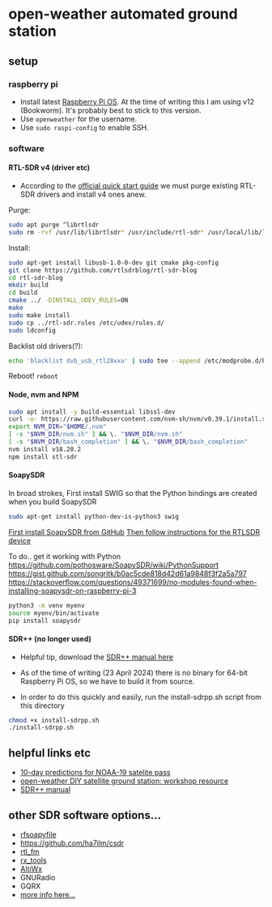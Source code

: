 # open-weather automated ground station

## setup

### raspberry pi
+ Install latest [Raspberry Pi OS](https://www.raspberrypi.com/software/). At the time of writing this I am using v12 (Bookworm). It's probably best to stick to this version.
+ Use ```openweather``` for the username.
+ Use ```sudo raspi-config``` to enable SSH.

### software

#### RTL-SDR v4 (driver etc)

+ According to the [official quick start guide](https://www.rtl-sdr.com/V4/) we must purge existing RTL-SDR drivers and install v4 ones anew.

Purge:
```bash
sudo apt purge ^librtlsdr
sudo rm -rvf /usr/lib/librtlsdr* /usr/include/rtl-sdr* /usr/local/lib/librtlsdr* /usr/local/include/rtl-sdr* /usr/local/include/rtl_* /usr/local/bin/rtl_* 
```
Install:
```bash
sudo apt-get install libusb-1.0-0-dev git cmake pkg-config
git clone https://github.com/rtlsdrblog/rtl-sdr-blog
cd rtl-sdr-blog
mkdir build
cd build
cmake ../ -DINSTALL_UDEV_RULES=ON
make
sudo make install
sudo cp ../rtl-sdr.rules /etc/udev/rules.d/
sudo ldconfig
```

Backlist old drivers(?):
```bash
echo 'blacklist dvb_usb_rtl28xxu' | sudo tee --append /etc/modprobe.d/blacklist-dvb_usb_rtl28xxu.conf
```

Reboot!
```reboot```

#### Node, nvm and NPM

```bash
sudo apt install -y build-essential libssl-dev
curl -o- https://raw.githubusercontent.com/nvm-sh/nvm/v0.39.1/install.sh | bash
export NVM_DIR="$HOME/.nvm"
[ -s "$NVM_DIR/nvm.sh" ] && \. "$NVM_DIR/nvm.sh"  
[ -s "$NVM_DIR/bash_completion" ] && \. "$NVM_DIR/bash_completion"
nvm install v18.20.2
npm install stl-sdr
```

#### SoapySDR

In broad strokes,
First install SWIG so that the Python bindings are created when you build SoapySDR
```bash
sudo apt-get install python-dev-is-python3 swig
```
[First install SoapySDR from GitHub](https://github.com/pothosware/SoapyRTLSDR)
[Then follow instructions for the RTLSDR device](https://github.com/pothosware/SoapyRTLSDR/wiki)

To do.. get it working with Python
https://github.com/pothosware/SoapySDR/wiki/PythonSupport
https://gist.github.com/songritk/b0ac5cde818d42d61a9848f3f2a5a797
https://stackoverflow.com/questions/49371699/no-modules-found-when-installing-soapysdr-on-raspberry-pi-3


```bash
python3 -m venv myenv
source myenv/bin/activate
pip install soapysdr

```

#### SDR++ (no longer used)

+ Helpful tip, download the [SDR++ manual here](https://www.sdrpp.org/manual.pdf)

+ As of the time of writing (23 April 2024) there is no binary for 64-bit Raspberry Pi OS, so we have to build it from source.

+ In order to do this quickly and easily, run the install-sdrpp.sh script from this directory

```bash
chmod +x install-sdrpp.sh
./install-sdrpp.sh
```
## helpful links etc
+ [10-day predictions for NOAA-19 satelite pass](https://www.n2yo.com/passes/?s=33591#)
+ [open-weather DIY satellite ground station: workshop resource](https://docs.google.com/document/d/19wAhLYBdl_qCb4kBRlUFztdgenivi1wQb9GiZbTc7fY/edit)
+ [SDR++ manual](https://www.sdrpp.org/manual.pdf)

## other SDR software options...
+ [rfsoapyfile](https://github.com/roseengineering/rfsoapyfile)
+ https://github.com/ha7ilm/csdr
+ [rtl_fm](https://osmocom-sdr.osmocom.narkive.com/lDN2mcET/rtl-fm-problem-with-capture-audio)
+ [rx_tools](https://github.com/rxseger/rx_tools)
+ [AltiWx](https://github.com/altillimity/AltiWx)
+ GNURadio
+ GQRX
+ [more info here...](https://inst.eecs.berkeley.edu/~ee123/fa12/rtl_sdr.html)